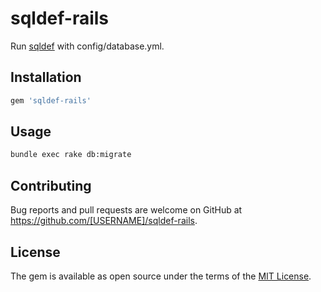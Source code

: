 # sqldef-rails

Run [sqldef](https://github.com/k0kubun/sqldef) with config/database.yml.

## Installation

```ruby
gem 'sqldef-rails'
```

## Usage

```bash
bundle exec rake db:migrate
```

## Contributing

Bug reports and pull requests are welcome on GitHub at https://github.com/[USERNAME]/sqldef-rails.

## License

The gem is available as open source under the terms of the [MIT License](https://opensource.org/licenses/MIT).
